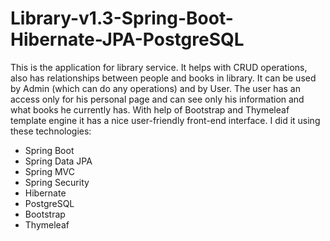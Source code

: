 # Library-v1.3-Spring-Boot-Hibernate-JPA-PostgreSQL
This is the application for library service. It helps with CRUD operations, also has relationships between people and books in library. It can be used by Admin (which can do any operations) and by User. The user has an access only for his personal page and can see only his information and what books he currently has. 
With help of Bootstrap and Thymeleaf template engine it has a nice user-friendly front-end interface. 
I did it using these technologies:
- Spring Boot
- Spring Data JPA
- Spring MVC
- Spring Security
- Hibernate
- PostgreSQL
- Bootstrap
- Thymeleaf
